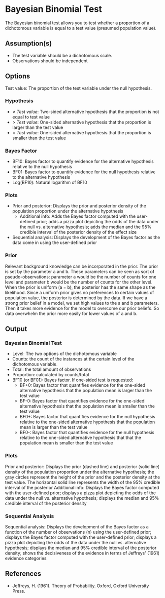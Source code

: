 Bayesian Binomial Test
==========================
The Bayesian binomial test allows you to test whether a proportion of a dichotomous variable is equal to a test value (presumed population value).

Assumption(s)
----------
- The test variable should be a dichotomous scale.
- Observations should be independent

Options
---------
Test value: The proportion of the test variable under the null hypothesis.

### Hypothesis
- *&ne; Test value*: Two-sided alternative hypothesis that the proportion is not equal to test value
- *&gt; Test value*: One-sided alternative hypothesis that the proportion is larger than the test value
- *&lt; Test value*: One-sided alternative hypothesis that the proportion is smaller than the test value

### Bayes Factor
- BF10: Bayes factor to quantify evidence for the alternative hypothesis relative to the null hypothesis
- BF01: Bayes factor to quantify evidence for the null hypothesis relative to the alternative hypothesis
- Log(BF10): Natural logarithm of BF10

### Plots
- Prior and posterior: Displays the prior and posterior density of the population proportion under the alternative hypothesis
    - Additional info: Adds the Bayes factor computed with the user-defined prior; adds a pizza plot depicting the odds of the data under the null vs. alternative hypothesis; adds the median and the 95% credible interval of the posterior density of the effect size
- Sequential analysis: Displays the development of the Bayes factor as the data come in using the user-defined prior

### Prior
Relevant background knowledge can be incorporated in the prior. The prior is set by the parameter a and b. These parameters can be seen as sort of pseudo-observations: parameter a would be the number of counts for one level and parameter b would be the number of counts for the other level. When the prior is uniform (a = b), the posterior has the same shape as the likelihood. Since a uniform prior gives no preferences to certain values of population value, the posterior is determined by the data. If we have a strong prior belief in a model, we set high values to the a and b parameters. Then it takes more evidence for the model to overcome our prior beliefs. So data overwhelm the prior more easily for lower values of a and b.

Output
-----------
### Bayesian Binomial Test
- Level: The two options of the dichotomous variable
- Counts: the count of the instances at the certain level of the dichotomous variable.
- Total: the total amount of observations
- Proportion: calculated by counts/total
- BF10 (or BF01): Bayes factor. If one-sided test is requested:
  - BF+0: Bayes factor that quantifies evidence for the one-sided alternative hypothesis that the population mean is larger than the test value
  - BF-0: Bayes factor that quantifies evidence for the one-sided alternative hypothesis that the population mean is smaller than the test value
  - BF0+: Bayes factor that quantifies evidence for the null hypothesis relative to the one-sided alternative hypothesis that the population mean is larger
   than the test value
  - BF0-: Bayes factor that quantifies evidence for the null hypothesis relative to the one-sided alternative hypothesis that that the population mean is
  smaller than the test value

### Plots
Prior and posterior: Displays the prior (dashed line) and posterior (solid line) density of the population proportion under the alternative hypothesis; the gray circles represent the height of the prior and the posterior density at the test value. The horizontal solid line represents the width of the 95% credible interval of the posterior
Additional info: Displays the Bayes factor computed with the user-defined prior; displays a pizza plot depicting the odds of the data under the null vs. alternative hypothesis; displays the median and 95% credible interval of the posterior density

### Sequential Analysis
Sequential analysis: Displays the development of the Bayes factor as a function of the number of observations (n) using the user-defined prior; displays the Bayes factor computed with the user-defined prior; displays a pizza plot depicting the odds of the data under the null vs. alternative hypothesis; displays the median and 95% credible interval of the posterior density; shows the decisiveness of the evidence in terms of Jeffreys' (1961) evidence categories

References
-------
- Jeffreys, H. (1961). Theory of Probability. Oxford, Oxford University Press.

